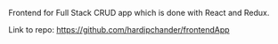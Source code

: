 Frontend for Full Stack CRUD app which is done with React and Redux.

Link to repo: https://github.com/hardipchander/frontendApp 